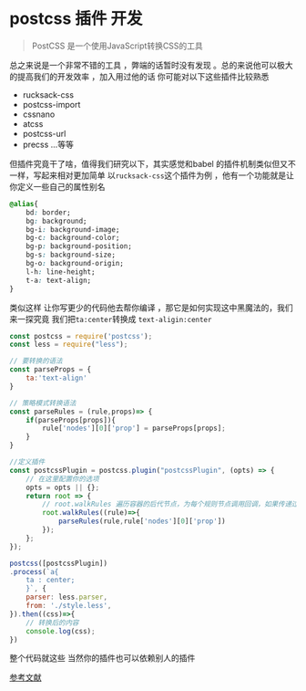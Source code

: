 # postcss 插件 开发

> PostCSS 是一个使用JavaScript转换CSS的工具

总之来说是一个非常不错的工具 ，弊端的话暂时没有发现 。总的来说他可以极大的提高我们的开发效率 ，加入用过他的话 你可能对以下这些插件比较熟悉
* rucksack-css
* postcss-import
* cssnano
* atcss
* postcss-url
* precss
...等等 

但插件究竟干了啥，值得我们研究以下，其实感觉和babel 的插件机制类似但又不一样，写起来相对更加简单
以```rucksack-css```这个插件为例 ，他有一个功能就是让你定义一些自己的属性别名

```css
@alias{
    bd: border;
    bg: background;
    bg-i: background-image;
    bg-c: background-color;
    bg-p: background-position;
    bg-s: background-size;
    bg-o: background-origin;
    l-h: line-height;
    t-a: text-align;
}
```

类似这样 让你写更少的代码他去帮你编译 ，那它是如何实现这中黑魔法的，我们来一探究竟
我们把```ta:center```转换成	```text-aligin:center```

```js
const postcss = require('postcss');
const less = require("less");

// 要转换的语法
const parseProps = {
    ta:'text-align'
}

// 策略模式转换语法
const parseRules = (rule,props)=> {
    if(parseProps[props]){
        rule['nodes'][0]['prop'] = parseProps[props];
    }
}

//定义插件
const postcssPlugin = postcss.plugin("postcssPlugin", (opts) => {
    // 在这里配置你的选项
    opts = opts || {};
    return root => {
        // root.walkRules 遍历容器的后代节点，为每个规则节点调用回调，如果传递过滤器，迭代将仅发生在具有匹配选择器的规则上。
        root.walkRules((rule)=>{
            parseRules(rule,rule['nodes'][0]['prop'])
        }); 
    };
});

postcss([postcssPlugin])
.process(`a{
    ta : center;
    }`, {
    parser: less.parser,
    from: './style.less',
}).then((css)=>{
    // 转换后的内容
    console.log(css);
})
```

整个代码就这些  当然你的插件也可以依赖别人的插件

[参考文献](https://github.com/postcss/postcss/blob/master/docs/writing-a-plugin.md)
